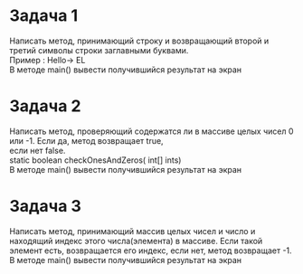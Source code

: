 # Задача 1  
Написать метод, принимающий строку и возвращающий второй и третий символы строки заглавными буквами.  
Пример : Hello-> EL  
В методе main()  вывести получившийся результат на экран    

# Задача 2  
Написать метод, проверяющий содержатся ли в массиве целых чисел 0 или -1. Если  да, метод возвращает true,  
если нет false.   
static boolean checkOnesAndZeros( int[] ints)    
В методе main()  вывести получившийся результат на экран

# Задача 3  
Написать метод, принимающий массив целых чисел и число и находящий индекс этого числа(элемента) в массиве. Если
такой  элемент есть, возвращается его индекс, если нет,  метод возвращает -1.   
В методе main()  вывести получившийся результат на экран 






